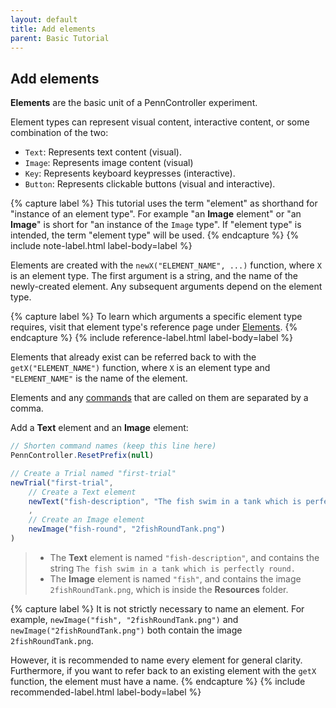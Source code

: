 ```yaml
---
layout: default
title: Add elements
parent: Basic Tutorial
---
```


## Add elements

**Elements** are the basic unit of a PennController experiment. 

Element types can represent visual content, interactive content, or some combination of the two:

+ `Text`: Represents text content (visual).
+ `Image`: Represents image content (visual)
+ `Key`: Represents keyboard keypresses (interactive).
+ `Button`: Represents clickable buttons (visual and interactive).

{% capture label %}
This tutorial uses the term "element" as shorthand for "instance of an element type". For example "an **Image** element"  or "an **Image**" is short for "an instance of the `Image` type". If "element type" is intended, the  term "element type" will be used.
{% endcapture %}
{% include note-label.html label-body=label  %}

Elements are created with the `newX("ELEMENT_NAME", ...)` function, where `X` is an element type. The first argument is a string, and the name of the newly-created element. Any subsequent arguments depend on the element type. 

{% capture label %}
To learn which arguments a specific element type requires, visit that element type's reference page under [Elements](./elements).
{% endcapture %}
{% include reference-label.html label-body=label  %}

Elements that already exist can be referred back to with the `getX("ELEMENT_NAME")` function, where `X` is an element type and `"ELEMENT_NAME"` is the name of the element.

Elements and any [commands](#add-commands) that are called on them are separated by a comma.


Add a **Text** element and an **Image** element:

```javascript
// Shorten command names (keep this line here)
PennController.ResetPrefix(null)

// Create a Trial named "first-trial"
newTrial("first-trial",
    // Create a Text element 
    newText("fish-description", "The fish swim in a tank which is perfectly round.")
    ,
    // Create an Image element
    newImage("fish-round", "2fishRoundTank.png")    
)
```


> + The **Text** element is named `"fish-description"`, and contains the string `The fish swim in a tank which is perfectly round.`
> + The **Image** element is named `"fish"`, and contains the image `2fishRoundTank.png`, which is inside the **Resources** folder.

{% capture label %}
It is not strictly necessary to name an element. For example, `newImage("fish", "2fishRoundTank.png")` and `newImage("2fishRoundTank.png")` both contain the image `2fishRoundTank.png`.

However, it is recommended to name every element for general clarity. Furthermore, if you want to refer back to an existing element with the `getX` function, the element must have a name.
{% endcapture %}
{% include recommended-label.html label-body=label  %}

